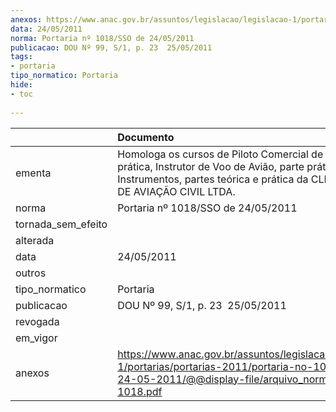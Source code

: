 ```yaml
---
anexos: https://www.anac.gov.br/assuntos/legislacao/legislacao-1/portarias/portarias-2011/portaria-no-1018-sso-de-24-05-2011/@@display-file/arquivo_norma/PA2011-1018.pdf
data: 24/05/2011
norma: Portaria nº 1018/SSO de 24/05/2011
publicacao: DOU Nº 99, S/1, p. 23  25/05/2011
tags:
- portaria
tipo_normatico: Portaria
hide: 
- toc 
 
---
```


|                    | Documento                                                                                                                                                                                        |
|:-------------------|:-------------------------------------------------------------------------------------------------------------------------------------------------------------------------------------------------|
| ementa             | Homologa os cursos de Piloto Comercial de Avião, parte prática, Instrutor de Voo de Avião, parte prática e Voo por Instrumentos, partes teórica e prática da CLP - ESCOLA DE AVIAÇÃO CIVIL LTDA. |
| norma              | Portaria nº 1018/SSO de 24/05/2011                                                                                                                                                               |
| tornada_sem_efeito |                                                                                                                                                                                                  |
| alterada           |                                                                                                                                                                                                  |
| data               | 24/05/2011                                                                                                                                                                                       |
| outros             |                                                                                                                                                                                                  |
| tipo_normatico     | Portaria                                                                                                                                                                                         |
| publicacao         | DOU Nº 99, S/1, p. 23  25/05/2011                                                                                                                                                                |
| revogada           |                                                                                                                                                                                                  |
| em_vigor           |                                                                                                                                                                                                  |
| anexos             | https://www.anac.gov.br/assuntos/legislacao/legislacao-1/portarias/portarias-2011/portaria-no-1018-sso-de-24-05-2011/@@display-file/arquivo_norma/PA2011-1018.pdf                                |
